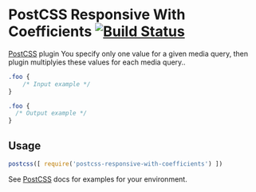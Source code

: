 # PostCSS Responsive With Coefficients [![Build Status][ci-img]][ci]

[PostCSS] plugin You specify only one value for a given media query, then plugin multiplyies these values for each media query..

[PostCSS]: https://github.com/postcss/postcss
[ci-img]:  https://travis-ci.org/wwju/postcss-responsive-with-coefficients.svg
[ci]:      https://travis-ci.org/wwju/postcss-responsive-with-coefficients

```css
.foo {
    /* Input example */
}
```

```css
.foo {
  /* Output example */
}
```

## Usage

```js
postcss([ require('postcss-responsive-with-coefficients') ])
```

See [PostCSS] docs for examples for your environment.
